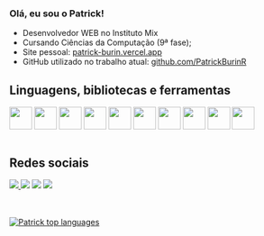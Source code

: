### Olá, eu sou o Patrick!

- Desenvolvedor WEB no Instituto Mix
- Cursando Ciências da Computação (9ª fase);
- Site pessoal: <a target="_blank" href="https://patrick-burin.vercel.app/"> patrick-burin.vercel.app </a>
- GitHub utilizado no trabalho atual: <a target="_blank" href="https://github.com/PatrickBurinR"> github.com/PatrickBurinR</a>


## Linguagens, bibliotecas e ferramentas
 <div style={display="inline_block"}>
   <img align="center" height="40" width="40" src="https://cdn.jsdelivr.net/gh/devicons/devicon/icons/javascript/javascript-original.svg">
   <img align="center" height="40" width="40" src="https://cdn.jsdelivr.net/gh/devicons/devicon/icons/typescript/typescript-plain.svg">
  <img align="center" height="40" width="40" src="https://cdn.jsdelivr.net/gh/devicons/devicon/icons/java/java-original.svg">
  <img align="center" height="40" width="40" src="https://cdn.jsdelivr.net/gh/devicons/devicon/icons/mysql/mysql-original.svg">
   <img align="center" height="40" width="40" src="https://cdn.jsdelivr.net/gh/devicons/devicon/icons/react/react-original.svg">
  <img align="center" height="40" width="40" src="https://cdn.jsdelivr.net/gh/devicons/devicon/icons/nodejs/nodejs-original-wordmark.svg">
  <img align="center" height="40" width="40" src="https://cdn.jsdelivr.net/gh/devicons/devicon/icons/materialui/materialui-original.svg">
  <img align="center" height="40" width="40" src="https://cdn.jsdelivr.net/gh/devicons/devicon/icons/html5/html5-plain-wordmark.svg">
  <img align="center" height="40" width="40" src="https://cdn.jsdelivr.net/gh/devicons/devicon/icons/css3/css3-plain-wordmark.svg">
  <img align="center" height="40" width="40" src="https://cdn.jsdelivr.net/gh/devicons/devicon/icons/figma/figma-original.svg">
  </div>
<br/>

 ## Redes sociais
<div style={display="inline_block">
 <a target="_blank" href="https://vercel.com/patrick-burin-rodriguezs-projects" >
  <img src="https://img.shields.io/badge/-Vercel-%23000000?style=for-the-badge&logo=vercel&logoColor=white" >
</a>
  <a target="_blank" href="https://www.linkedin.com/in/patrick-burin-rodriguez-398496206?lipi=urn%3Ali%3Apage%3Ad_flagship3_profile_view_base_contact_details%3BIDL8KCwgTcuUaogq7jl9sw%3D%3D" ><img src="https://img.shields.io/badge/-LinkedIn-%230077B5?style=for-the-badge&logo=linkedin&logoColor=white"></a>
  <a target="_blank" href="https://www.instagram.com/patrickburinn" target="_blank"><img src="https://img.shields.io/badge/-Instagram-%23E4405F?style=for-the-badge&logo=instagram&logoColor=white" ></a>
  <a href = "mailto: patrickburin17@gmail.com" target="_blank"><img src="https://img.shields.io/badge/-Gmail-%23333?style=for-the-badge&logo=gmail&logoColor=white" target="_blank"></a>
</div>
<br/> <br/>
<div align="left">
  
[![Patrick top languages](https://github-readme-stats.vercel.app/api/top-langs/?username=patrickburin&theme=blue-white)](https://github.com/anuraghazra/github-readme-stats)
  
 </div>
